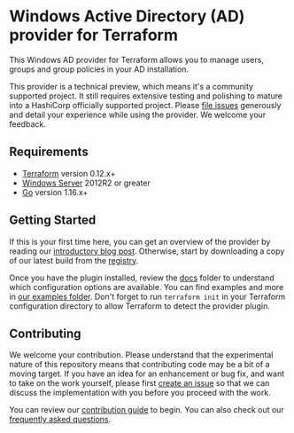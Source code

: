 # Windows Active Directory (AD) provider for Terraform

This Windows AD provider for Terraform allows you to manage users, groups and group policies in your AD installation.

This provider is a technical preview, which means it's a community supported project. It still requires extensive testing and polishing to mature into a HashiCorp officially supported project. Please [file issues](https://github.com/hashicorp/terraform-provider-ad/issues/new/choose) generously and detail your experience while using the provider. We welcome your feedback.

## Requirements

* [Terraform](https://www.terraform.io/downloads.html) version 0.12.x+
* [Windows Server](https://www.microsoft.com/en-us/windows-server) 2012R2 or greater 
* [Go](https://golang.org/doc/install) version 1.16.x+

## Getting Started

If this is your first time here, you can get an overview of the provider by reading our [introductory blog post](https://www.hashicorp.com/blog/manage-active-directory-objects-new-windows-ad-provider-hashicorp-terraform). Otherwise, start by downloading a copy of our latest build from the [registry](https://registry.terraform.io/providers/hashicorp/ad/latest).

Once you have the plugin installed, review the [docs](docs/) folder to understand which configuration options are available. You can find examples and more in [our examples folder](examples/). Don't forget to run `terraform init` in your Terraform configuration directory to allow Terraform to detect the provider plugin.

## Contributing

We welcome your contribution. Please understand that the experimental nature of this repository means that contributing code may be a bit of a moving target. If you have an idea for an enhancement or bug fix, and want to take on the work yourself, please first [create an issue](https://github.com/hashicorp/terraform-provider-ad/issues/new/choose) so that we can discuss the implementation with you before you proceed with the work.

You can review our [contribution guide](_about/CONTRIBUTING.md) to begin. You can also check out our [frequently asked questions](_about/FAQ.md).
